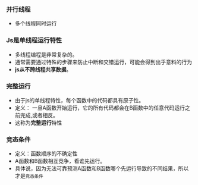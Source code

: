 ### 并行线程
* 多个线程同时运行

### Js是单线程运行特性
* 多线程编程是非常复杂的。
* 通常需要通过特殊的步骤来防止中断和交错运行，可能会得到出乎意料的行为
* **js从不跨线程共享数据**。

### 完整运行
* 由于js的单线程特性，每个函数中的代码都具有原子性。
* 定义： 一旦A函数开始运行，它的所有代码都会在B函数中的任意代码运行之前完成,或者相反。
* 这称为**完整运行**特性

### 竞态条件
* 定义：函数顺序的不确定性
* A函数和B函数相互竞争，看谁先运行。
* 具体说，因为无法可靠预测A函数和B函数哪个先运行导致的不同结果，所以才是`竞态条件` 
